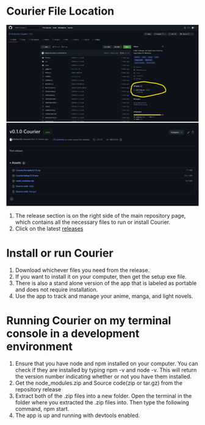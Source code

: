 # Courier File Location

![Release Location](https://github.com/ReStartQ/Courier/blob/main/Preview/ReleasesLocation.png)
![Release Preview](https://github.com/ReStartQ/Courier/blob/main/Preview/ReleasePreview.png)
1) The release section is on the right side of the main repository page, which contains all the necessary files to run or install Courier.
2) Click on the latest [releases](https://github.com/ReStartQ/Courier/releases)

# Install or run Courier
1) Download whichever files you need from the release.  
2) If you want to install it on your computer, then get the setup exe file.
3) There is also a stand alone version of the app that is labeled as portable and does not require installation.
4) Use the app to track and manage your anime, manga, and light novels.


# Running Courier on my terminal console in a development environment
1) Ensure that you have node and npm installed on your computer. You can check if they are installed by typing npm -v and node -v. This will return the version number 
indicating whether or not you have them installed.
2) Get the node_modules.zip and Source code(zip or tar.gz) from the repository release
3) Extract both of the .zip files into a new folder. Open the terminal in the folder where you extracted the .zip files into. Then type the following command, npm start.
4) The app is up and running with devtools enabled.

